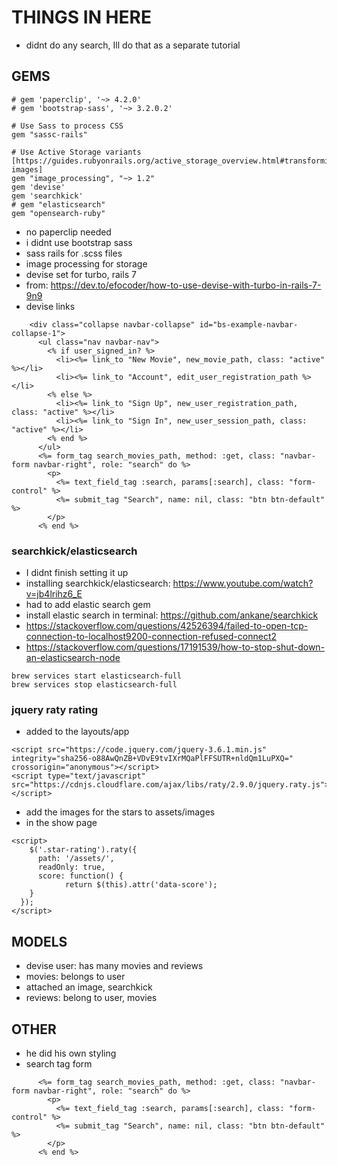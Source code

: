 # THINGS IN HERE
- didnt do any search, Ill do that as a separate tutorial

## GEMS

```
# gem 'paperclip', '~> 4.2.0'
# gem 'bootstrap-sass', '~> 3.2.0.2'

# Use Sass to process CSS
gem "sassc-rails"

# Use Active Storage variants [https://guides.rubyonrails.org/active_storage_overview.html#transforming-images]
gem "image_processing", "~> 1.2"
gem 'devise'
gem 'searchkick'
# gem "elasticsearch" 
gem "opensearch-ruby"
```
- no paperclip needed
- i didnt use bootstrap sass
- sass rails for .scss files
- image processing for storage
- devise set for turbo, rails 7
- from: https://dev.to/efocoder/how-to-use-devise-with-turbo-in-rails-7-9n9
- devise links

```
    <div class="collapse navbar-collapse" id="bs-example-navbar-collapse-1">
      <ul class="nav navbar-nav">
        <% if user_signed_in? %>
          <li><%= link_to "New Movie", new_movie_path, class: "active" %></li>
          <li><%= link_to "Account", edit_user_registration_path %></li>
        <% else %>
          <li><%= link_to "Sign Up", new_user_registration_path, class: "active" %></li>
          <li><%= link_to "Sign In", new_user_session_path, class: "active" %></li>
        <% end %>
      </ul>
      <%= form_tag search_movies_path, method: :get, class: "navbar-form navbar-right", role: "search" do %>
        <p>
          <%= text_field_tag :search, params[:search], class: "form-control" %>
          <%= submit_tag "Search", name: nil, class: "btn btn-default" %>
        </p>
      <% end %>
```

### searchkick/elasticsearch
- I didnt finish setting it up
- installing searchkick/elasticsearch: https://www.youtube.com/watch?v=jb4lrihz6_E
- had to add elastic search gem
- install elastic search in terminal: https://github.com/ankane/searchkick
- https://stackoverflow.com/questions/42526394/failed-to-open-tcp-connection-to-localhost9200-connection-refused-connect2
- https://stackoverflow.com/questions/17191539/how-to-stop-shut-down-an-elasticsearch-node
```
brew services start elasticsearch-full
brew services stop elasticsearch-full
```

### jquery raty rating
- added to the layouts/app

```
<script src="https://code.jquery.com/jquery-3.6.1.min.js" integrity="sha256-o88AwQnZB+VDvE9tvIXrMQaPlFFSUTR+nldQm1LuPXQ=" crossorigin="anonymous"></script>    
<script type="text/javascript" src="https://cdnjs.cloudflare.com/ajax/libs/raty/2.9.0/jquery.raty.js"></script>
```
- add the images for the stars to assets/images
- in the show page

```
<script>
    $('.star-rating').raty({
      path: '/assets/',
      readOnly: true,
      score: function() {
            return $(this).attr('data-score');
    }
  });
</script>
```

## MODELS
- devise user: has many movies and reviews
- movies: belongs to user
- attached an image, searchkick
- reviews: belong to user, movies

## OTHER
- he did his own styling
- search tag form

```
      <%= form_tag search_movies_path, method: :get, class: "navbar-form navbar-right", role: "search" do %>
        <p>
          <%= text_field_tag :search, params[:search], class: "form-control" %>
          <%= submit_tag "Search", name: nil, class: "btn btn-default" %>
        </p>
      <% end %>
```